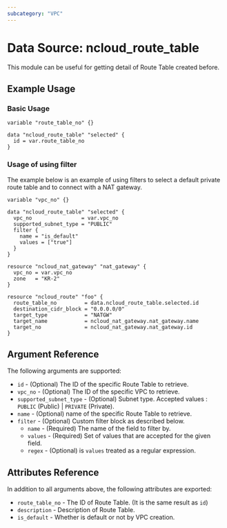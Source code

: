 ```yaml
---
subcategory: "VPC"
---
```



# Data Source: ncloud_route_table

This module can be useful for getting detail of Route Table created before.

## Example Usage

### Basic Usage

```hcl
variable "route_table_no" {}

data "ncloud_route_table" "selected" {
  id = var.route_table_no
}
```

### Usage of using filter

The example below is an example of using filters to select a default private route table and to connect with a NAT gateway.

```hcl
variable "vpc_no" {}

data "ncloud_route_table" "selected" {
  vpc_no                = var.vpc_no
  supported_subnet_type = "PUBLIC"
  filter {
    name = "is_default"
    values = ["true"]
  }
}

resource "ncloud_nat_gateway" "nat_gateway" {
  vpc_no = var.vpc_no
  zone   = "KR-2"
}

resource "ncloud_route" "foo" {
  route_table_no         = data.ncloud_route_table.selected.id
  destination_cidr_block = "0.0.0.0/0"
  target_type            = "NATGW"
  target_name            = ncloud_nat_gateway.nat_gateway.name
  target_no              = ncloud_nat_gateway.nat_gateway.id
}
```

## Argument Reference

The following arguments are supported:

* `id` - (Optional) The ID of the specific Route Table to retrieve.
* `vpc_no` - (Optional) The ID of the specific VPC to retrieve.
* `supported_subnet_type` - (Optional) Subnet type. Accepted values : `PUBLIC` (Public) | `PRIVATE` (Private). 
* `name` - (Optional) name of the specific Route Table to retrieve.
* `filter` - (Optional) Custom filter block as described below.
  * `name` - (Required) The name of the field to filter by.
  * `values` - (Required) Set of values that are accepted for the given field.
  * `regex` - (Optional) is `values` treated as a regular expression.

## Attributes Reference

In addition to all arguments above, the following attributes are exported:

* `route_table_no` - The ID of Route Table. (It is the same result as `id`)
* `description` - Description of Route Table.
* `is_default` - Whether is default or not by VPC creation.